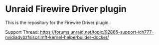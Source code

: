# Unraid Firewire Driver plugin

This is the repository for the Firewire Driver plugin.

Support Thread: https://forums.unraid.net/topic/92865-support-ich777-nvidiadvbzfsiscsimft-kernel-helperbuilder-docker/